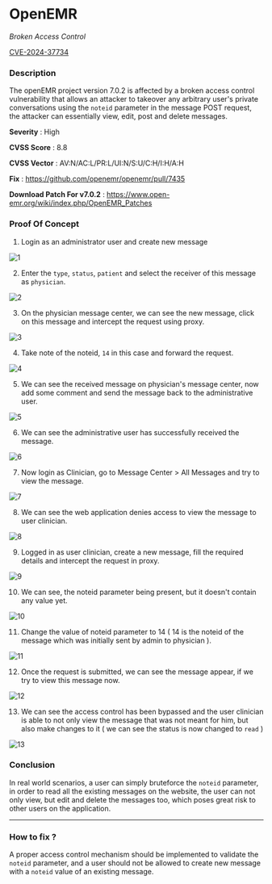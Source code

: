 # OpenEMR
*Broken Access Control*

[CVE-2024-37734](https://cve.mitre.org/cgi-bin/cvename.cgi?name=CVE-2024-37734)

### Description

The openEMR project version 7.0.2 is affected by a broken access control vulnerability that allows an attacker to takeover any arbitrary user's private conversations using the `noteid` parameter in the message POST request, the attacker can essentially view, edit, post and delete messages.

**Severity** : High

**CVSS Score** : 8.8

**CVSS Vector** : AV:N/AC:L/PR:L/UI:N/S:U/C:H/I:H/A:H

**Fix** : https://github.com/openemr/openemr/pull/7435

**Download Patch For v7.0.2** : https://www.open-emr.org/wiki/index.php/OpenEMR_Patches

### Proof Of Concept

1. Login as an administrator user and create new message

![1](https://github.com/A3h1nt/CVEs/assets/56585189/9f5dc9ff-1afc-4e61-a06a-f03a6e1896d6)


2. Enter the `type`, `status`, `patient` and select the receiver of this message as `physician`.

![2](https://github.com/A3h1nt/CVEs/assets/56585189/86ec15de-1e1e-466e-9e32-bc455fe5618e)


3. On the physician message center, we can see the new message, click on this message and intercept the request using proxy.

![3](https://github.com/A3h1nt/CVEs/assets/56585189/5ae0dc6c-a946-4d17-bde1-305c2c0b34eb)


4. Take note of the noteid, `14` in this case and forward the request.

![4](https://github.com/A3h1nt/CVEs/assets/56585189/cb933271-a548-4a7b-b3d0-e8ad345bffe5)


5. We can see the received message on physician's message center, now add some comment and send the message back to the administrative user.

![5](https://github.com/A3h1nt/CVEs/assets/56585189/f7c1d30e-281f-47de-833c-6465a733bb01)


6. We can see the administrative user has successfully received the message.

![6](https://github.com/A3h1nt/CVEs/assets/56585189/6408e23d-4f87-4ade-9a70-50f650591ee1)


7. Now login as Clinician, go to Message Center > All Messages and try to view the message.

![7](https://github.com/A3h1nt/CVEs/assets/56585189/7ba3d3c5-e313-474c-a9c4-e5a70c0a597a)


8. We can see the web application denies access to view the message to user clinician.

![8](https://github.com/A3h1nt/CVEs/assets/56585189/6ec0c115-44c0-4244-8a41-1a4e1b34caed)


9. Logged in as user clinician, create a new message, fill the required details and intercept the request in proxy.

![9](https://github.com/A3h1nt/CVEs/assets/56585189/6727a39b-d0a7-4bb4-83bb-5b4020bcdf05)


10. We can see, the noteid parameter being present, but it doesn't contain any value yet.

![10](https://github.com/A3h1nt/CVEs/assets/56585189/e2ac7e44-43cf-4c8d-b1a4-878e52fe189f)


11. Change the value of noteid parameter to 14 ( 14 is the noteid of the message which was initially sent by admin to physician ).

![11](https://github.com/A3h1nt/CVEs/assets/56585189/84bb1483-dedb-4984-ac01-d65d33728aa0)


12. Once the request is submitted, we can see the message appear, if we try to view this message now.

![12](https://github.com/A3h1nt/CVEs/assets/56585189/3ded1819-d8c9-47d6-9c44-2129a31f6365)


13. We can see the access control has been bypassed and the user clinician is able to not only view the message that was not meant for him, but also make changes to it ( we can see the status is now changed to `read` )

![13](https://github.com/A3h1nt/CVEs/assets/56585189/82e6a0bf-f6fb-4f0a-8bbf-d39f5710aa56)


### Conclusion

In real world scenarios, a user can simply bruteforce the `noteid` parameter, in order to read all the existing messages on the website, the user can not only view, but edit and delete the messages too, which poses great risk to other users on the application.

-------------
### How to fix ?

A proper access control mechanism should be implemented to validate the `noteid` parameter, and a user should not be allowed to create new message with a `noteid` value of an existing message.
